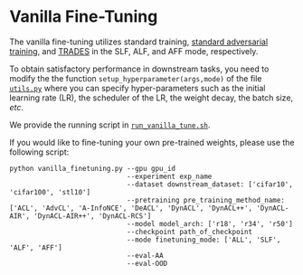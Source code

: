# Vanilla Fine-Tuning

The vanilla fine-tuning utilizes standard training, [standard adversarial training](https://github.com/MadryLab/mnist_challenge), and [TRADES](https://github.com/yaodongyu/TRADES) in the SLF, ALF, and AFF mode, respectively.

To obtain satisfactory performance in downstream tasks, you need to modify the the function ```setup_hyperparameter(args,mode)``` of the file [```utils.py```](../AutoLoRa/utils.py) where you can specify hyper-parameters such as the initial learning rate (LR), the scheduler of the LR, the weight decay, the batch size, <i>etc</i>.

We provide the running script in [```run_vanilla_tune.sh```](./run_vanilla_tune.sh).

If you would like to fine-tuning your own pre-trained weights, please use the following script:
```
python vanilla_finetuning.py --gpu gpu_id
                             --experiment exp_name
                             --dataset downstream_dataset: ['cifar10', 'cifar100', 'stl10'] 
                             --pretraining pre_training_method_name: ['ACL', 'AdvCL', 'A-InfoNCE', 'DeACL', 'DynACL', 'DynACL++', 'DynACL-AIR', 'DynACL-AIR++', 'DynACL-RCS'] 
                             --model model_arch: ['r18', 'r34', 'r50'] 
                             --checkpoint path_of_checkpoint
                             --mode finetuning_mode: ['ALL', 'SLF', 'ALF', 'AFF']
                             --eval-AA 
                             --eval-OOD
```